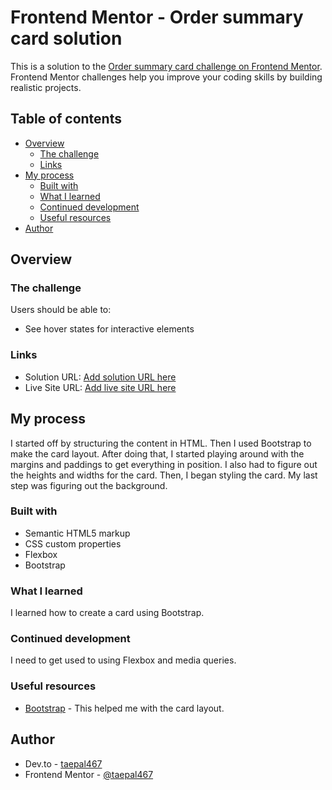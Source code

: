 # Frontend Mentor - Order summary card solution

This is a solution to the [Order summary card challenge on Frontend Mentor](https://www.frontendmentor.io/challenges/order-summary-component-QlPmajDUj). Frontend Mentor challenges help you improve your coding skills by building realistic projects. 

## Table of contents

- [Overview](#overview)
  - [The challenge](#the-challenge)
  - [Links](#links)
- [My process](#my-process)
  - [Built with](#built-with)
  - [What I learned](#what-i-learned)
  - [Continued development](#continued-development)
  - [Useful resources](#useful-resources)
- [Author](#author)



## Overview

### The challenge

Users should be able to:

- See hover states for interactive elements

### Links

- Solution URL: [Add solution URL here](https://your-solution-url.com)
- Live Site URL: [Add live site URL here](https://your-live-site-url.com)

## My process
I started off by structuring the content in HTML. Then I used Bootstrap to make the card layout. After doing that, I started playing around with the margins and paddings to get everything in position. I also had to figure out the heights and widths for the card. Then, I began styling the card. My last step was figuring out the background.

### Built with

- Semantic HTML5 markup
- CSS custom properties
- Flexbox
- Bootstrap


### What I learned

I learned how to create a card using Bootstrap.

### Continued development

I need to get used to using Flexbox and media queries.

### Useful resources

- [Bootstrap](https://getbootstrap.com/) - This helped me with the card layout.

## Author

- Dev.to - [taepal467](https://dev.to/taepal467)
- Frontend Mentor - [@taepal467](https://www.frontendmentor.io/profile/taepal467)





